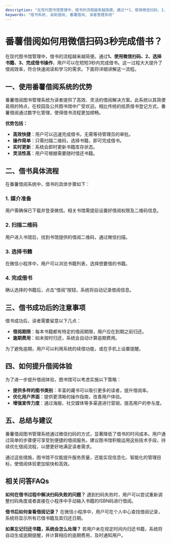 ```yaml
---
description: "在现代图书馆管理中，借书的流程越来越简便。通过**1、使用微信扫码、2、选择书籍、3、完成借书操作**，用户可以在短短3秒内完成借书。这一过程大大提升了借阅效率，符合快速阅读和学习的需求。下面将详细讲解这一流程。"
keywords: "借书系统, 自助借阅, 番薯借阅, 读者管理系统"
---
```

# 番薯借阅如何用微信扫码3秒完成借书？

在现代图书馆管理中，借书的流程越来越简便。通过**1、使用微信扫码、2、选择书籍、3、完成借书操作**，用户可以在短短3秒内完成借书。这一过程大大提升了借阅效率，符合快速阅读和学习的需求。下面将详细讲解这一流程。

## 一、使用番薯借阅系统的优势

番薯借阅图书管理系统为读者提供了高效、灵活的借阅解决方案。此系统以其简便易用的特点，在校园及公共图书馆中广受欢迎。相比传统的纸质借书登记方式，番薯借阅通过数字化管理，使得借书流程更加顺畅。

**优势包括：**

- **高效快捷**：用户可以迅速完成借书，无需等待管理员的审批。
- **操作简单**：只需扫描二维码，选择书籍，即可完成借书。
- **实时更新**：系统会即时更新书籍库存状态。
- **灵活性高**：用户可根据需要随时借还书籍。

## 二、借书具体流程

在番薯借阅系统中，借书的具体步骤如下：

### 1. 媒介准备
用户需确保已下载并登录微信。相关书馆需提前设置好借阅权限及二维码信息。

### 2. 扫描二维码
用户进入书馆后，找到书馆提供的借阅二维码，通过微信扫描。

### 3. 选择书籍
在微信小程序中，用户可以浏览书籍列表，选择想要借的书籍。

### 4. 完成借书
确认选择的书籍后，点击“借阅”按钮，系统将自动记录借阅信息。

## 三、借书成功后的注意事项

借书成功后，读者需要留意以下几点：

- **借阅期限**：每本书籍都有特定的借阅期限，用户应在到期之前归还。
- **逾期费用**：如未按时归还，系统会自动计算逾期费用。

为了避免逾期，用户可以利用系统的续借功能，或在手机上设置提醒。

## 四、如何提升借阅体验

为了进一步提升借阅体验，图书馆可以考虑实施以下策略：

- **提供多样的图书类别**：丰富的藏书可以吸引更多的读者，提升借阅率。
- **优化用户界面**：提供更清晰的操作指南，改善用户体验。
- **增强宣传力度**：通过海报、社交媒体等多渠道进行营销，提高用户的参与度。

## 五、总结与建议

番薯借阅图书管理系统通过微信扫码的方式，显著降低了借书的时间成本。用户通过简单的步骤便可享受到便捷的借阅服务。建议图书馆积极运用这些技术手段，持续优化借阅流程，以便更好地满足读者需求。

通过这些措施，图书馆不仅能提升服务质量，还能实现信息化、智能化的管理目标，使借阅体验更加愉快和高效。

## 相关问答FAQs

**如何在借书过程中解决扫码失败的问题？**
遇到扫码失败时，用户可以尝试重新调整扫码角度或者直接在小程序中手动输入书籍的ISBN码进行借阅。

**借书后如何查看借阅记录？**
在微信小程序中，用户可在个人中心查找借阅记录，系统将显示所有已借书籍及其归还日期。

**如果忘记归还书籍，系统会怎么处理？**
若用户未在规定时间内归还书籍，系统将自动生成逾期提醒，并计算相应的逾期费用，及时通知用户。
